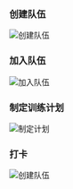 ### 创建队伍

![创建队伍](https://github.com/iTraining/documents/raw/master/assets/gif/registerTeam.gif)

### 加入队伍

![加入队伍](https://github.com/iTraining/documents/raw/master/assets/gif/JoinCommunity.gif)

### 制定训练计划



![制定计划](https://github.com/iTraining/documents/raw/master/assets/gif/makePlan.gif)



### 打卡

![创建队伍](https://github.com/iTraining/documents/raw/master/assets/gif/punch.gif)

